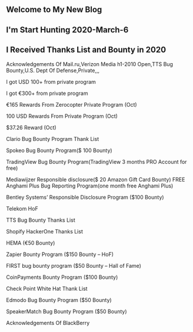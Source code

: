 ## Welcome to My New Blog

## I'm Start Hunting 2020-March-6

## I Received Thanks List and Bounty in 2020

Acknowledgements Of Mail.ru,Verizon Media h1-2010 Open,TTS Bug Bounty,U.S. Dept Of Defense,Private,,,

I got USD 100+ from private program

I got €300+ from private program

€165 Rewards From Zerocopter Private Program (Oct)

100 USD Rewards From Private Program (Oct)

$37.26 Reward (Oct)

Clario Bug Bounty Program Thank List

Spokeo Bug Bounty Program($ 100 Bounty)

TradingView Bug Bounty Program(TradingView 3 months PRO Account for free)

Mediawijzer Responsible disclosure($ 20 Amazon Gift Card Bounty)
FREE Anghami Plus Bug Reporting Program(one month free Anghami Plus)

Bentley Systems’ Responsible Disclosure Program ($100 Bounty)

Telekom HoF

TTS Bug Bounty Thanks List

Shopify HackerOne Thanks List

HEMA (‎‎€50 Bounty)

Zapier Bounty Program ($150 Bounty – HoF)

FIRST bug bounty program ($50 Bounty – Hall of Fame)

CoinPayments Bounty Program ($100 Bounty)

Check Point White Hat Thank List

Edmodo Bug Bounty Program ($50 Bounty)

SpeakerMatch Bug Bounty Program ($50 Bounty)

Acknowledgements Of BlackBerry


